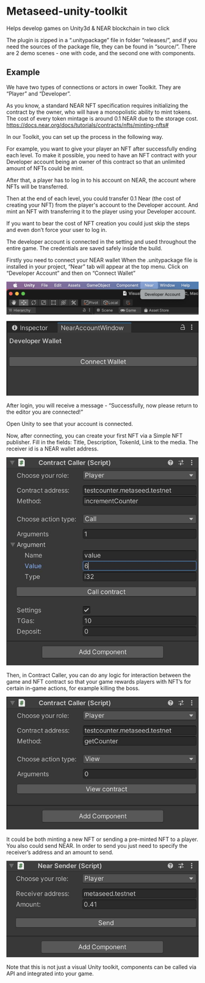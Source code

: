 <p style="text-align: center;">
  
  # Metaseed-unity-toolkit
  
  Helps develop games on Unity3d &amp; NEAR blockchain in two click

  The plugin is zipped in a “.unitypackage” file in folder “releases/”, and if you need the sources of the package file, they can be found in “source/”.
  There are 2 demo scenes - one with code, and the second one with components.
  


  ## Example

  We have two types of connections or actors in ower Toolkit.
  They are “Player” and “Developer”.

  As you know, a standard NEAR NFT specification requires initializing the contract by the owner, who will have a monopolistic ability to mint tokens. The cost of every token     mintage is around 0.1 NEAR due to the storage cost. ​​https://docs.near.org/docs/tutorials/contracts/nfts/minting-nfts#

  In our Toolkit, you can set up the process in the following way.

  For example, you want to give your player an NFT after successfully ending each level. To make it possible, you need to have an NFT contract with your Developer account being   an owner of this contract so that an unlimited amount of NFTs could be mint.

  After that, a player has to log in to his account on NEAR, the account where NFTs will be transferred.

  Then at the end of each level, you could transfer 0.1 Near (the cost of creating your NFT) from the player's account to the Developer account. And mint an NFT with               transferring it to the player using your Developer account.

  If you want to bear the cost of NFT creation you could just skip the steps and even don’t force your user to log in.

  The developer account is connected in the setting and used throughout the entire game. The credentials are saved safely inside the build.

  Firstly you need to connect your NEAR wallet
  When the .unitypackage file is installed in your project, “Near” tab will appear at the top menu.
  Click on “Developer Account” and then on “Connect Wallet” 

  ![Alt text](/screenshots/7.jpg)

  ![Alt text](/screenshots/1.jpg)

  After login, you will receive a message - “Successfully, now please return to the editor you are connected!”

  Open Unity to see that your account is connected.

  Now, after connecting, you can create your first NFT via a Simple NFT publisher. Fill in the fields: Title, Description, TokenId, Link to the media. The receiver id is a NEAR   wallet address.

  ![Alt text](/screenshots/2.jpeg)

  Then, in Contract Caller, you can do any logic for interaction between the game and NFT contract so that your game rewards players with NFT’s for certain in-game actions, for   example killing the boss.

  ![Alt text](/screenshots/3.jpeg)

  It could be both minting a new NFT or sending a pre-minted NFT to a player. 
  You also could send NEAR. In order to send you just need to specify the receiver’s address and an amount to send.

  ![Alt text](/screenshots/5.jpeg)

  Note that this is not just a visual Unity toolkit, components can be called via API and integrated into your game.
</p>
